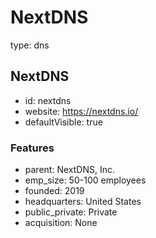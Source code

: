 # NextDNS
type: dns

## NextDNS
- id: nextdns
- website: https://nextdns.io/
- defaultVisible: true

### Features
- parent: NextDNS, Inc.
- emp_size: 50-100 employees
- founded: 2019
- headquarters: United States
- public_private: Private
- acquisition: None
